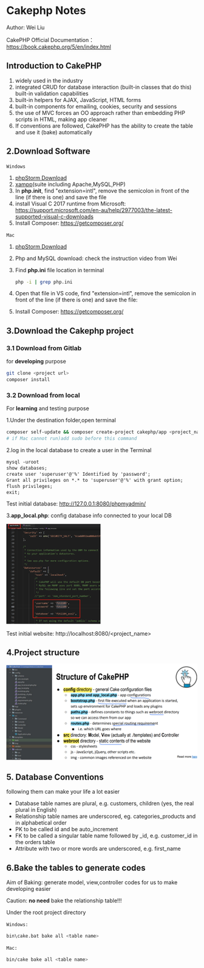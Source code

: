 # Cakephp Notes

Author: Wei Liu

CakePHP Official Documentation：https://book.cakephp.org/5/en/index.html

## Introduction to CakePHP

1. widely used in the industry 
2. integrated CRUD for database interaction (built-in classes that do this) built-in validation capabilities 
3. built-in helpers for AJAX, JavaScript, HTML forms 
4. built-in components for emailing, cookies, security and sessions 
5. the use of MVC forces an OO approach rather than embedding PHP scripts in HTML, making app cleaner
6. If conventions are followed, CakePHP has the ability to create the table and use it (bake) automatically



## 2.Download Software

`Windows`

1. [phpStorm Download](https://www.jetbrains.com/phpstorm/promo/?source=google&medium=cpc&campaign=APAC_en_AU_PhpStorm_Branded&term=phpstorm&content=604024580601&gad_source=1&gclid=CjwKCAjw17qvBhBrEiwA1rU9w8G9JVwwkOkVLV7Tod3w58CbXEiAHl2V0qQPcpuXi2oYDtH0jhSWPhoC6wwQAvD_BwE) 
2. [xampp](https://www.apachefriends.org/)(suite including Apache,MySQL,PHP) 
3. In **php.init**, find "extension=intl", remove the semicolon in front of the line (if there is one) and save the file 
4. install Visual C 2017 runtime from Microsoft: https://support.microsoft.com/en-au/help/2977003/the-latest-supported-visual-c-downloads
5. Install Composer: https://getcomposer.org/



`Mac`

1. [phpStorm Download](https://www.jetbrains.com/phpstorm/promo/?source=google&medium=cpc&campaign=APAC_en_AU_PhpStorm_Branded&term=phpstorm&content=604024580601&gad_source=1&gclid=CjwKCAjw17qvBhBrEiwA1rU9w8G9JVwwkOkVLV7Tod3w58CbXEiAHl2V0qQPcpuXi2oYDtH0jhSWPhoC6wwQAvD_BwE)

2. Php and MySQL download: check the instruction video from Wei

3. Find **php.ini** file location in terminal

   ```bash
   php -i | grep php.ini
   ```

4. Open that file in VS code, find "extension=intl", remove the semicolon in front of the line (if there is one) and save the file:

5. Install Composer: https://getcomposer.org/



## 3.Download the Cakephp project

### 3.1 Download from Gitlab

for **developing** purpose

```bash
git clone <project url>
composer install
```



### 3.2 Download from local

For **learning** and testing purpose

1.Under the destination folder,open terminal

```bash
composer self-update && composer create-project cakephp/app <project_name>
# if Mac cannot run)add sudo before this command
```



2.log in the local database to create a user in the Terminal 

```mysql
mysql -uroot
show databases;
create user 'superuser'@'%' Identified by 'password';
Grant all privileges on *.* to 'superuser'@'%' with grant option;
flush privileges;
exit;
```

Test initial database: http://127.0.0.1:8080/phpmyadmin/



3.**app_local.php**: config database info connected to your local DB

<img src="cakephp.assets/database_connection.png" alt="image-20240312203834553" style="zoom: 33%;" />

Test initial website: http://localhost:8080/<project_name>



## 4.Project structure

![image-20240312203923891](cakephp.assets/image-20240312203923891.png)





## 5. Database **Conventions**

following them can make your life a lot easier

- Database table names are plural, e.g. customers, children (yes, the real plural in English) 
- Relationship table names are underscored, eg. categories_products and in alphabetical order  
- PK to be called id and be auto_increment 
- FK to be called a singular table name followed by _id, e.g. customer_id in the orders table 
- Attribute with two or more words are underscored, e.g. first_name



## 6.Bake the tables to generate codes

Aim of Baking: generate model, view,controller codes for us to make developing easier

Caution: **no need** bake the relationship table!!!



Under the root project directory

`Windows:`

```bash
bin\cake.bat bake all <table name>
```

`Mac:`

```bash
bin/cake bake all <table name>
```







